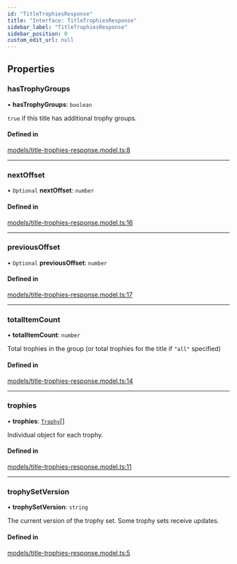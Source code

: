```yaml
---
id: "TitleTrophiesResponse"
title: "Interface: TitleTrophiesResponse"
sidebar_label: "TitleTrophiesResponse"
sidebar_position: 0
custom_edit_url: null
---
```


## Properties

### hasTrophyGroups

• **hasTrophyGroups**: `boolean`

`true` if this title has additional trophy groups.

#### Defined in

[models/title-trophies-response.model.ts:8](https://github.com/wescopeland/psn-api/blob/e03f8b1/src/models/title-trophies-response.model.ts#L8)

---

### nextOffset

• `Optional` **nextOffset**: `number`

#### Defined in

[models/title-trophies-response.model.ts:16](https://github.com/wescopeland/psn-api/blob/e03f8b1/src/models/title-trophies-response.model.ts#L16)

---

### previousOffset

• `Optional` **previousOffset**: `number`

#### Defined in

[models/title-trophies-response.model.ts:17](https://github.com/wescopeland/psn-api/blob/e03f8b1/src/models/title-trophies-response.model.ts#L17)

---

### totalItemCount

• **totalItemCount**: `number`

Total trophies in the group (or total trophies for the title if `"all"` specified)

#### Defined in

[models/title-trophies-response.model.ts:14](https://github.com/wescopeland/psn-api/blob/e03f8b1/src/models/title-trophies-response.model.ts#L14)

---

### trophies

• **trophies**: [`Trophy`](Trophy)[]

Individual object for each trophy.

#### Defined in

[models/title-trophies-response.model.ts:11](https://github.com/wescopeland/psn-api/blob/e03f8b1/src/models/title-trophies-response.model.ts#L11)

---

### trophySetVersion

• **trophySetVersion**: `string`

The current version of the trophy set. Some trophy sets receive updates.

#### Defined in

[models/title-trophies-response.model.ts:5](https://github.com/wescopeland/psn-api/blob/e03f8b1/src/models/title-trophies-response.model.ts#L5)
